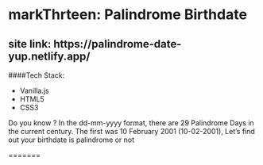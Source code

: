 <h1>markThrteen: Palindrome Birthdate </h1>
<h2>site link: https://palindrome-date-yup.netlify.app/ </h2>

####Tech Stack:

- Vanilla.js
- HTML5
- CSS3

<p>Do you know ? In the dd-mm-yyyy format, there are 29 Palindrome Days in the current century. The first was 10 February 2001 (10-02-2001), Let’s find out your birthdate is palindrome or not</p>
=======
